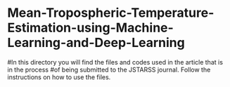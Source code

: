 # Mean-Tropospheric-Temperature-Estimation-using-Machine-Learning-and-Deep-Learning

#In this directory you will find the files and codes used in the article that is in the process 
#of being submitted to the JSTARSS journal. Follow the instructions on how to use the files.


